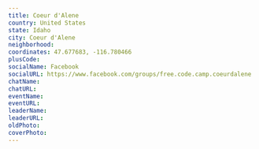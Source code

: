 ```yaml
---
title: Coeur d'Alene
country: United States
state: Idaho
city: Coeur d'Alene
neighborhood: 
coordinates: 47.677683, -116.780466
plusCode:
socialName: Facebook
socialURL: https://www.facebook.com/groups/free.code.camp.coeurdalene
chatName:
chatURL:
eventName:
eventURL:
leaderName:
leaderURL:
oldPhoto: 
coverPhoto:
---
```

